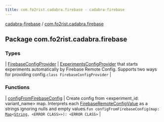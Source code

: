 ```yaml
---
title: com.fo2rist.cadabra.firebase - cadabra-firebase
---
```


[cadabra-firebase](../index.html) / [com.fo2rist.cadabra.firebase](./index.html)

## Package com.fo2rist.cadabra.firebase

### Types

| [FirebaseConfigProvider](-firebase-config-provider/index.html) | [ExperimentsConfigProvider](#) that starts experiments automatically by Firebase Remote Config. Supports two ways for providing config.`class FirebaseConfigProvider` |

### Functions

| [configFromFirebaseConfig](config-from-firebase-config.html) | Create config from &lt;experiment_id: variant_name&gt; map. Interprets each [FirebaseRemoteConfigValue](#) as a strings ignoring nulls and empty values.`fun configFromFirebaseConfig(map: `[`Map`](https://kotlinlang.org/api/latest/jvm/stdlib/kotlin.collections/-map/index.html)`<`[`String`](https://kotlinlang.org/api/latest/jvm/stdlib/kotlin/-string/index.html)`, <ERROR CLASS>>): <ERROR CLASS>` |

